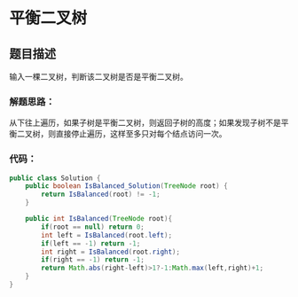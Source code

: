# 平衡二叉树

## 题目描述
输入一棵二叉树，判断该二叉树是否是平衡二叉树。

### 解题思路：
从下往上遍历，如果子树是平衡二叉树，则返回子树的高度；如果发现子树不是平衡二叉树，则直接停止遍历，这样至多只对每个结点访问一次。


### 代码：


```java
public class Solution {
    public boolean IsBalanced_Solution(TreeNode root) {
        return IsBalanced(root) != -1;
    }

    public int IsBalanced(TreeNode root){
        if(root == null) return 0;
        int left = IsBalanced(root.left);
        if(left == -1) return -1;
        int right = IsBalanced(root.right);
        if(right == -1) return -1;
        return Math.abs(right-left)>1?-1:Math.max(left,right)+1;
    }
}

```